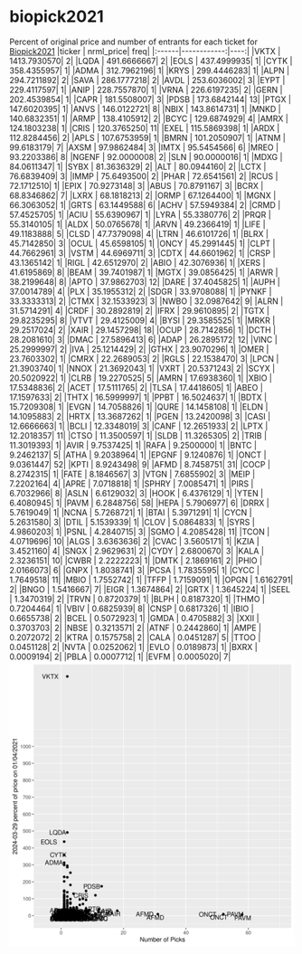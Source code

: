# biopick2021
Percent of original price and number of entrants for each ticket for [Biopick2021](https://twitter.com/hashtag/Biopick2021)
|ticker |   nrml_price| freq|
|:------|------------:|----:|
|VKTX   | 1413.7930570|    2|
|LQDA   |  491.6666667|    2|
|EOLS   |  437.4999935|    1|
|CYTK   |  358.4355957|    1|
|ADMA   |  312.7962196|    1|
|KRYS   |  299.4446283|    1|
|ALPN   |  294.7211892|    2|
|SAVA   |  286.1777218|    2|
|AVDL   |  253.6036002|    3|
|EYPT   |  229.4117597|    1|
|ANIP   |  228.7557870|    1|
|VRNA   |  226.6197235|    2|
|GERN   |  202.4539854|    1|
|CAPR   |  181.5508007|    3|
|PDSB   |  173.6842144|   13|
|PTGX   |  147.6020395|    1|
|ANVS   |  146.0122721|    8|
|NBIX   |  143.8614731|    1|
|MNKD   |  140.6832351|    1|
|ARMP   |  138.4105912|    2|
|BCYC   |  129.6874929|    4|
|AMRX   |  124.1803238|    1|
|CRIS   |  120.3765250|   11|
|EXEL   |  115.5869398|    1|
|ARDX   |  112.8284456|    2|
|APLS   |  107.6753959|    1|
|BMRN   |  101.2050907|    1|
|ATNM   |   99.6183179|    7|
|AXSM   |   97.9862484|    3|
|IMTX   |   95.5454566|    6|
|MREO   |   93.2203386|    8|
|NGENF  |   92.0000008|    2|
|SLN    |   90.0000016|    1|
|MDXG   |   84.0611347|    1|
|SYBX   |   81.3636329|    2|
|ALT    |   80.0944160|    2|
|LCTX   |   76.6839409|    3|
|IMMP   |   75.6493500|    2|
|PHAR   |   72.6541561|    2|
|RCUS   |   72.1712510|    1|
|EPIX   |   70.9273148|    3|
|ABUS   |   70.8791167|    3|
|BCRX   |   68.8346862|    7|
|LXRX   |   68.1818213|    2|
|ORMP   |   67.1264400|    1|
|MGNX   |   66.3063052|    1|
|GRTS   |   63.1449588|    6|
|ACHV   |   57.5949384|    2|
|CRMD   |   57.4525705|    1|
|ACIU   |   55.6390967|    1|
|LYRA   |   55.3380776|    2|
|PRQR   |   55.3140105|    1|
|ALDX   |   50.0765678|    1|
|ARVN   |   49.2366419|    1|
|LIFE   |   49.1183888|    5|
|CLSD   |   47.7379098|    4|
|LTRN   |   46.6101726|    1|
|BLRX   |   45.7142850|    3|
|OCUL   |   45.6598105|    1|
|ONCY   |   45.2991445|    1|
|CLPT   |   44.7662961|    3|
|VSTM   |   44.6969711|    3|
|CDTX   |   44.6601962|    1|
|CRSP   |   43.1365142|    1|
|RIGL   |   42.6512970|    2|
|ABIO   |   42.3076936|    1|
|XERS   |   41.6195869|    8|
|BEAM   |   39.7401987|    1|
|MGTX   |   39.0856425|    1|
|ARWR   |   38.2199648|    8|
|APTO   |   37.9862703|   12|
|DARE   |   37.4045825|    1|
|AUPH   |   37.0014789|    4|
|PLX    |   35.1955312|    2|
|SDGR   |   33.9708088|    1|
|PYNKF  |   33.3333313|    2|
|CTMX   |   32.1533923|    3|
|NWBO   |   32.0987642|    9|
|ALRN   |   31.5714291|    4|
|CRDF   |   30.2892819|    2|
|IFRX   |   29.9610895|    2|
|TGTX   |   29.8235295|    8|
|VTVT   |   29.4125009|    4|
|BYSI   |   29.3585525|    1|
|MRKR   |   29.2517024|    2|
|XAIR   |   29.1457298|   18|
|OCUP   |   28.7142856|    1|
|DCTH   |   28.2081610|    3|
|DMAC   |   27.5896413|    6|
|ADAP   |   26.2895172|   12|
|VINC   |   25.2999997|    2|
|IVA    |   25.1214429|    2|
|GTHX   |   23.9070296|    1|
|OMER   |   23.7603302|    1|
|CMRX   |   22.2689053|    2|
|RGLS   |   22.1538470|    3|
|LPCN   |   21.3903740|    1|
|NNOX   |   21.3692043|    1|
|VXRT   |   20.5371243|    2|
|SCYX   |   20.5020922|    1|
|CLRB   |   19.2270525|    5|
|AMRN   |   17.6938360|    1|
|XBIO   |   17.5348836|    2|
|ACET   |   17.5111765|    2|
|TLSA   |   17.4418605|    1|
|ABEO   |   17.1597633|    2|
|THTX   |   16.5999997|    1|
|PPBT   |   16.5024637|    1|
|BDTX   |   15.7209308|    1|
|EVGN   |   14.7058826|    1|
|QURE   |   14.1458108|    1|
|ELDN   |   14.1095883|    2|
|HRTX   |   13.3687262|    1|
|PGEN   |   13.2420098|    3|
|CASI   |   12.6666663|    1|
|BCLI   |   12.3348019|    3|
|CANF   |   12.2651933|    2|
|LPTX   |   12.2018357|   11|
|CTSO   |   11.3500597|    1|
|SLDB   |   11.3265305|    2|
|TRIB   |   11.3019393|    1|
|AVIR   |    9.7537425|    1|
|RAFA   |    9.2500000|    1|
|BNTC   |    9.2462137|    5|
|ATHA   |    9.2038964|    1|
|EPGNF  |    9.1240876|    1|
|ONCT   |    9.0361447|   52|
|KPTI   |    8.9243498|    9|
|AFMD   |    8.7458751|   31|
|COCP   |    8.2742315|    1|
|FATE   |    8.1846567|    3|
|VTGN   |    7.6855902|    3|
|MEIP   |    7.2202164|    4|
|APRE   |    7.0718818|    1|
|SPHRY  |    7.0085471|    1|
|PIRS   |    6.7032966|    8|
|ASLN   |    6.6129032|    3|
|HOOK   |    6.4376129|    1|
|YTEN   |    6.4080945|    1|
|PAVM   |    6.2848756|   58|
|HEPA   |    5.7906977|    6|
|DRRX   |    5.7619049|    1|
|NCNA   |    5.7268721|    1|
|BTAI   |    5.3971291|    1|
|CYCN   |    5.2631580|    3|
|DTIL   |    5.1539339|    1|
|CLOV   |    5.0864833|    1|
|SYRS   |    4.9860203|    1|
|PSNL   |    4.2840715|    3|
|SGMO   |    4.2085428|   11|
|TCON   |    4.0719696|   10|
|ALGS   |    3.6363636|    2|
|CVAC   |    3.5605171|    1|
|KZIA   |    3.4521160|    4|
|SNGX   |    2.9629631|    2|
|CYDY   |    2.6800670|    3|
|KALA   |    2.3236151|   10|
|CWBR   |    2.2222223|    1|
|DMTK   |    2.1869161|    2|
|PHIO   |    2.0166073|    6|
|GNPX   |    1.8038741|    3|
|PCSA   |    1.7835595|    1|
|CYCC   |    1.7649518|   11|
|MBIO   |    1.7552742|    1|
|TFFP   |    1.7159091|    1|
|OPGN   |    1.6162791|    2|
|BNGO   |    1.5416667|    7|
|EIGR   |    1.3674864|    2|
|GRTX   |    1.3645224|    1|
|SEEL   |    1.3470319|    2|
|TRVN   |    0.8720379|    1|
|BLPH   |    0.8187320|    1|
|THMO   |    0.7204464|    1|
|VBIV   |    0.6825939|    8|
|CNSP   |    0.6817326|    1|
|IBIO   |    0.6655738|    2|
|BCEL   |    0.5072923|    1|
|GMDA   |    0.4705882|    3|
|XXII   |    0.3703703|    2|
|NBSE   |    0.3213571|    2|
|ATNF   |    0.2442860|    1|
|AMPE   |    0.2072072|    2|
|KTRA   |    0.1575758|    2|
|CALA   |    0.0451287|    5|
|TTOO   |    0.0451128|    2|
|NVTA   |    0.0252062|    1|
|EVLO   |    0.0189873|    1|
|BXRX   |    0.0009194|    2|
|PBLA   |    0.0007712|    1|
|EVFM   |    0.0005020|    7|
![retvspicks](biopicks.png?raw=true)
